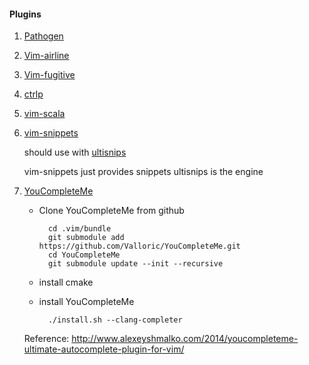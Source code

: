 #### Plugins

1. [Pathogen](https://github.com/tpope/vim-pathogen)

2. [Vim-airline](https://github.com/bling/vim-airline)

3. [Vim-fugitive](https://github.com/tpope/vim-fugitive)

4. [ctrlp](https://github.com/kien/ctrlp.vim)

5. [vim-scala](https://github.com/derekwyatt/vim-scala)

6. [vim-snippets](https://github.com/honza/vim-snippets)

    should use with [ultisnips](https://github.com/SirVer/ultisnips)

    vim-snippets just provides snippets
    ultisnips is the engine

7. [YouCompleteMe](https://github.com/Valloric/YouCompleteMe.git)

    * Clone YouCompleteMe from github

            cd .vim/bundle
            git submodule add https://github.com/Valloric/YouCompleteMe.git
            cd YouCompleteMe
            git submodule update --init --recursive

    * install cmake

    * install YouCompleteMe

            ./install.sh --clang-completer

    Reference: http://www.alexeyshmalko.com/2014/youcompleteme-ultimate-autocomplete-plugin-for-vim/

